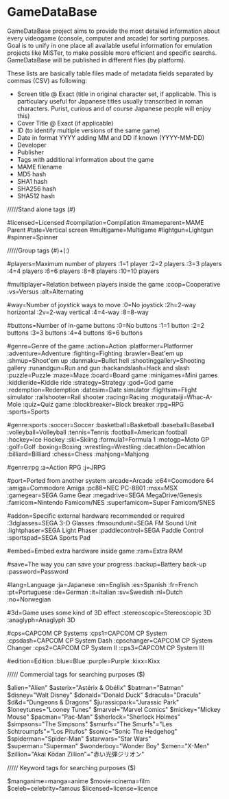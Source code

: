# GameDataBase

GameDataBase project aims to provide the most detailed information about every videogame (console, computer and arcade) for sorting purposes. Goal is to unify in one place all available useful information for emulation projects like MiSTer, to make possible more efficient and specific searchs. GameDataBase will be published in different files (by platform).

These lists are basically table files made of metadata fields separated by commas (CSV) as following:

- Screen title @ Exact (title in original character set, if applicable. This is particulary useful for Japanese titles usually transcribed in roman characters. Purist, curious and of course Japanese people will enjoy this)
- Cover Title @ Exact (if applicable)
- ID (to identify multiple versions of the same game)
- Date in format YYYY adding MM and DD if known (YYYY-MM-DD)
- Developer
- Publisher
- Tags with additional information about the game
- MAME filename
- MD5 hash
- SHA1 hash
- SHA256 hash
- SHA512 hash

/////Stand alone tags (#)

#licensed=Licensed
#compilation=Compilation
#mameparent=MAME Parent
#tate=Vertical screen
#multigame=Multigame
#lightgun=Lightgun
#spinner=Spinner

/////Group tags (#)+(:)

#players=Maximum number of players
:1=1 player
:2=2 players
:3=3 players
:4=4 players
:6=6 players
:8=8 players
:10=10 players

#multiplayer=Relation between players inside the game
:coop=Cooperative
:vs=Versus
:alt=Alternating

#way=Number of joystick ways to move
:0=No joystick
:2h=2-way horizontal
:2v=2-way vertical
:4=4-way
:8=8-way

#buttons=Number of in-game buttons
:0=No buttons
:1=1 button
:2=2 buttons
:3=3 buttons
:4=4 buttons
:6=6 buttons

#genre=Genre of the game
:action=Action
:platformer=Platformer
:adventure=Adventure
:fighting=Fighting
:brawler=Beat'em up
:shmup=Shoot'em up
:danmaku=Bullet hell
:shootinggallery=Shooting gallery
:runandgun=Run and gun
:hackandslash=Hack and slash
:puzzle=Puzzle
:maze=Maze
:board=Board game
:minigames=Mini games
:kiddieride=Kiddie ride
:strategy=Strategy
:god=God game
:redemption=Redemption
:datesim=Date simulator
:flightsim=Flight simulator
:railshooter=Rail shooter
:racing=Racing
:mogurataiji=Whac-A-Mole
:quiz=Quiz game
:blockbreaker=Block breaker
:rpg=RPG
:sports=Sports

#genre:sports
:soccer=Soccer
:basketball=Basketball
:baseball=Baseball
:volleyball=Volleyball
:tennis=Tennis
:football=American football
:hockey=Ice Hockey
:ski=Skiing
:formula1=Formula 1
:motogp=Moto GP
:golf=Golf
:boxing=Boxing
:wrestling=Wrestling
:decathlon=Decathlon
:billiard=Billiard
:chess=Chess
:mahjong=Mahjong

#genre:rpg
:a=Action RPG
:j=JRPG

#port=Ported from another system
:arcade=Arcade
:c64=Coomodore 64
:amiga=Commodore Amiga
:pc88=NEC PC-8801
:msx=MSX
:gamegear=SEGA Game Gear
:megadrive=SEGA MegaDrive/Genesis
:famicom=Nintendo Famicom/NES
:superfamicom=Super Famicom/SNES

#addon=Specific external hardware recommended or required
:3dglasses=SEGA 3-D Glasses
:fmsoundunit=SEGA FM Sound Unit
:lightphaser=SEGA Light Phaser
:paddlecontrol=SEGA Paddle Control
:sportspad=SEGA Sports Pad

#embed=Embed extra hardware inside game
:ram=Extra RAM

#save=The way you can save your progress
:backup=Battery back-up
:password=Password

#lang=Language
:ja=Japanese
:en=English
:es=Spanish
:fr=French
:pt=Portuguese
:de=German
:it=Italian
:sv=Swedish
:nl=Dutch
:no=Norwegian

#3d=Game uses some kind of 3D effect
:stereoscopic=Stereoscopic 3D
:anaglyph=Anaglyph 3D

#cps=CAPCOM CP Systems
:cps1=CAPCOM CP System
:cpsdash=CAPCOM CP System Dash
:cpschanger=CAPCOM CP System Changer
:cps2=CAPCOM CP System II
:cps3=CAPCOM CP System III

#edition=Edition
:blue=Blue
:purple=Purple
:kixx=Kixx

///// Commercial tags for searching purposes ($)

$alien="Alien"
$asterix="Astérix & Obélix"
$batman="Batman"
$disney="Walt Disney"
$donald="Donald Duck"
$dracula="Dracula"
$d&d="Dungeons & Dragons"
$jurassicpark="Jurassic Park"
$loneytunes="Looney Tunes"
$marvel="Marvel Comics"
$mickey="Mickey Mouse"
$pacman="Pac-Man"
$sherlock="Sherlock Holmes"
$simpsons="The Simpsons"
$smurfs="The Smurfs"="Les Schtroumpfs"="Los Pitufos"
$sonic="Sonic The Hedgehog"
$spiderman="Spider-Man"
$starwars="Star Wars"
$superman="Superman"
$wonderboy="Wonder Boy"
$xmen="X-Men"
$zillion="Akai Kōdan Zillion"="赤い光弾ジリオン"

///// Keyword tags for searching purposes ($)

$manganime=manga=anime
$movie=cinema=film
$celeb=celebrity=famous
$licensed=license=licence
